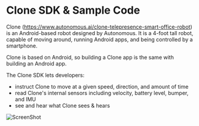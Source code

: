 # Clone SDK & Sample Code

Clone (https://www.autonomous.ai/clone-telepresence-smart-office-robot) is an Android-based robot designed by Autonomous.  It is a 4-foot tall robot, capable of moving around, running Android apps, and being controlled by a smartphone.

Clone is based on Android, so building a Clone app is the same with building an Android app.  

The Clone SDK lets developers:

* instruct Clone to move at a given speed, direction, and amount of time
* read Clone's internal sensors including velocity, battery level, bumper, and IMU
* see and hear what Clone sees & hears


![ScreenShot](https://github.com/duyhtq/HelloClone/blob/master/diagram.jpg)
